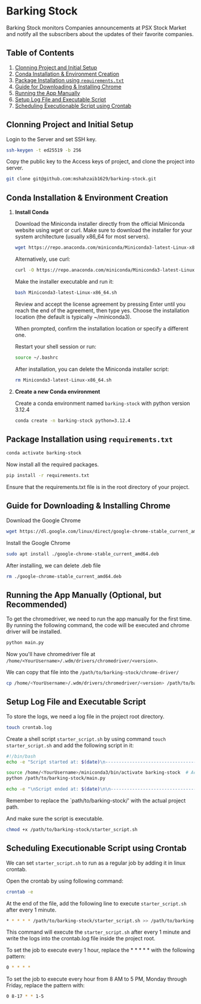 # Barking Stock

Barking Stock monitors Companies announcements at PSX Stock Market and notify all the subscribers about the updates of their favorite companies.

## Table of Contents

1. [Clonning Project and Initial Setup](#clonning-project-and-initial-setup)
2. [Conda Installation & Environment Creation](#conda-installation--environment-creation)
3. [Package Installation using `requirements.txt`](#package-installation-using-requirementstxt)
4. [Guide for Downloading & Installing Chrome](#guide-for-downloading--installing-chrome)
5. [Running the App Manually](#running-the-app-manually-optional-but-recommended)
6. [Setup Log File and Executable Script](setup-log-file-and-executable-script)
7. [Scheduling Executionable Script using Crontab](#scheduling-executionable-script-using-crontab)

## Clonning Project and Initial Setup

Login to the Server and set SSH key.

```sh
ssh-keygen -t ed25519 -b 256
```

Copy the public key to the Access keys of project, and clone the project into server.

```sh
git clone git@github.com:mshahzaib1629/barking-stock.git
```

## Conda Installation & Environment Creation

1. **Install Conda**
   
   Download the Miniconda installer directly from the official Miniconda website using wget or curl. Make sure to download the installer for your system architecture (usually x86_64 for most servers).

   ```sh
   wget https://repo.anaconda.com/miniconda/Miniconda3-latest-Linux-x86_64.sh
   ```

   Alternatively, use curl:

   ```sh
   curl -O https://repo.anaconda.com/miniconda/Miniconda3-latest-Linux-x86_64.sh
   ```
   
   Make the installer executable and run it:

   ```sh
   bash Miniconda3-latest-Linux-x86_64.sh
   ```
   
   Review and accept the license agreement by pressing Enter until you reach the end of the agreement, then type yes.
   Choose the installation location (the default is typically ~/miniconda3).
   
   When prompted, confirm the installation location or specify a different one.

   Restart your shell session or run:

   ```sh
   source ~/.bashrc
   ```

   After installation, you can delete the Miniconda installer script:

   ```sh
   rm Miniconda3-latest-Linux-x86_64.sh
   ```
       
3. **Create a new Conda environment**

   Create a conda environment named `barking-stock` with python version 3.12.4

   ```sh
   conda create -n barking-stock python=3.12.4
   ```

## Package Installation using `requirements.txt`

   ```sh
   conda activate barking-stock
   ```
   
   Now install all the required packages.
   
   ```sh
   pip install -r requirements.txt
   ```

   Ensure that the requirements.txt file is in the root directory of your project.

## Guide for Downloading & Installing Chrome

Download the Google Chrome

```sh
wget https://dl.google.com/linux/direct/google-chrome-stable_current_amd64.deb
```

Install the Google Chrome

```sh
sudo apt install ./google-chrome-stable_current_amd64.deb
```

After installing, we can delete .deb file

```sh
rm ./google-chrome-stable_current_amd64.deb
```

## Running the App Manually (Optional, but Recommended)

To get the chromedriver, we need to run the app manually for the first time. By running the following command, the code will be executed and chrome driver will be installed.

```sh
python main.py
```

Now you'll have chromedriver file at `/home/<YourUsername>/.wdm/drivers/chromedriver/<version>`.

We can copy that file into the `/path/to/barking-stock/chrome-driver/`

```sh
cp /home/<YourUsername>/.wdm/drivers/chromedriver/<version> /path/to/barking-stock/chrome-driver/
```

## Setup Log File and Executable Script

To store the logs, we need a log file in the project root directory.

```sh
touch crontab.log
```

Create a shell script `starter_script.sh` by using command `touch starter_script.sh` and add the following script in it:

```sh
#!/bin/bash
echo -e "Script started at: $(date)\n--------------------------------------------------\n" >> /path/to/barking-stock/crontab.log

source /home/<YourUsername>/miniconda3/bin/activate barking-stock  # Activate the conda environment
python /path/to/barking-stock/main.py

echo -e "\nScript ended at: $(date)\n\n--------------------------------------------------" >> /path/to/barking-stock/crontab.log
```

Remember to replace the `path/to/barking-stock/' with the actual project path.

And make sure the script is executable.

```sh
chmod +x /path/to/barking-stock/starter_script.sh
```

## Scheduling Executionable Script using Crontab

We can set `starter_script.sh` to run as a regular job by adding it in linux crontab.

Open the crontab by using following command:

```sh
crontab -e
```

At the end of the file, add the following line to execute `starter_script.sh` after every 1 minute.

```sh
* * * * * /path/to/barking-stock/starter_script.sh >> /path/to/barking-stock/crontab.log 2>&1
```

This command will execute the `starter_script.sh` after every 1 minute and write the logs into the crontab.log file inside the project root.

To set the job to execute every 1 hour, replace the * * * * * with the following pattern:

```sh
0 * * * *
```

To set the job to execute every hour from 8 AM to 5 PM, Monday through Friday, replace the pattern with:

```sh
0 8-17 * * 1-5
```
